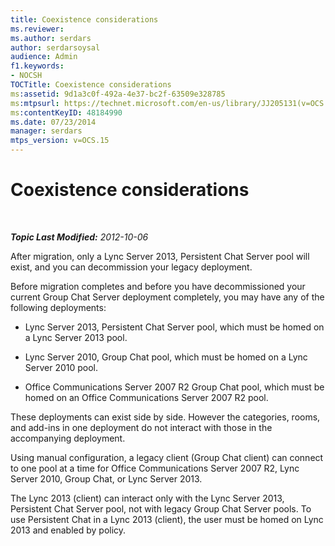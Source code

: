 ```yaml
---
title: Coexistence considerations
ms.reviewer: 
ms.author: serdars
author: serdarsoysal
audience: Admin
f1.keywords:
- NOCSH
TOCTitle: Coexistence considerations
ms:assetid: 9d1a3c0f-492a-4e37-bc2f-63509e328785
ms:mtpsurl: https://technet.microsoft.com/en-us/library/JJ205131(v=OCS.15)
ms:contentKeyID: 48184990
ms.date: 07/23/2014
manager: serdars
mtps_version: v=OCS.15
---
```


<div data-xmlns="http://www.w3.org/1999/xhtml">

<div class="topic" data-xmlns="http://www.w3.org/1999/xhtml" data-msxsl="urn:schemas-microsoft-com:xslt" data-cs="https://msdn.microsoft.com/">

<div data-asp="https://msdn2.microsoft.com/asp">

# Coexistence considerations

</div>

<div id="mainSection">

<div id="mainBody">

<span> </span>

_**Topic Last Modified:** 2012-10-06_

After migration, only a Lync Server 2013, Persistent Chat Server pool will exist, and you can decommission your legacy deployment.

Before migration completes and before you have decommissioned your current Group Chat Server deployment completely, you may have any of the following deployments:

  - Lync Server 2013, Persistent Chat Server pool, which must be homed on a Lync Server 2013 pool.

  - Lync Server 2010, Group Chat pool, which must be homed on a Lync Server 2010 pool.

  - Office Communications Server 2007 R2 Group Chat pool, which must be homed on an Office Communications Server 2007 R2 pool.

These deployments can exist side by side. However the categories, rooms, and add-ins in one deployment do not interact with those in the accompanying deployment.

Using manual configuration, a legacy client (Group Chat client) can connect to one pool at a time for Office Communications Server 2007 R2, Lync Server 2010, Group Chat, or Lync Server 2013.

The Lync 2013 (client) can interact only with the Lync Server 2013, Persistent Chat Server pool, not with legacy Group Chat Server pools. To use Persistent Chat in a Lync 2013 (client), the user must be homed on Lync 2013 and enabled by policy.

</div>

<span> </span>

</div>

</div>

</div>

